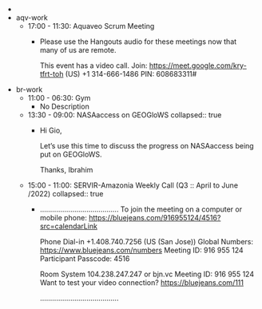 -
- aqv-work
	- 17:00 - 11:30: Aquaveo Scrum Meeting
		- Please use the Hangouts audio for these meetings now that many of us are remote.
		  
		  This event has a video call.
		  Join: https://meet.google.com/kry-tfrt-toh
		  (US) +1 314-666-1486 PIN: 608683311#
- br-work
	- 11:00 - 06:30: Gym
		- No Description
	- 13:30 - 09:00: NASAaccess on GEOGloWS
collapsed:: true
		- Hi Gio,
		  
		  Let’s use this time to discuss the progress on NASAaccess being put on GEOGloWS.
		  
		  Thanks,
		  Ibrahim
	- 15:00 - 11:00: SERVIR-Amazonia Weekly Call (Q3 :: April to June /2022)
collapsed:: true
		- .......................................
		  To join the meeting on a computer or mobile phone: https://bluejeans.com/916955124/4516?src=calendarLink
		  
		  
		  Phone Dial-in
		  +1.408.740.7256 (US (San Jose))
		  Global Numbers: https://www.bluejeans.com/numbers
		  Meeting ID: 916 955 124
		  Participant Passcode: 4516
		  
		  Room System
		  104.238.247.247 or bjn.vc
		  Meeting ID: 916 955 124
		  Want to test your video connection?
		  https://bluejeans.com/111
		  
		  .......................................